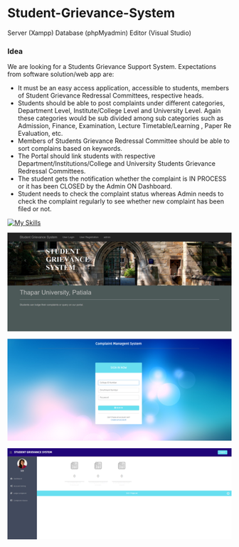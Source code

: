 # Student-Grievance-System



Server (Xampp)
Database (phpMyadmin)
Editor (Visual Studio)


### Idea 
<p> We are looking for a Students Grievance Support System. Expectations from software solution/web app
are: </p>  
<ul>
<li>It must be an easy access application, accessible to students, members of Student Grievance Redressal Committees, respective heads.</li>
<li>Students should be able to post complaints under different categories, Department Level, Institute/College Level and University Level. Again these categories would be sub divided among sub categories such as Admission, Finance, Examination, Lecture Timetable/Learning , Paper Re Evaluation, etc.</li>
<li>  Members of Students Grievance Redressal Committee should be able to sort complains based on keywords.</li>
<li> The Portal should link students with respective Department/Institutions/College and University Students Grievance Redressal Committees.</li>
<li> The student gets the notification whether the complaint is IN PROCESS or it has been CLOSED by the Admin ON Dashboard.</li>
<li> Student needs to check the complaint status whereas Admin needs to check the complaint regularly to see whether new complaint has been filed or not. </li>
</ul>

[![My Skills](https://skillicons.dev/icons?i=js,html,css,php)](https://skillicons.dev)

<p align="center">
  <img src="https://github.com/SKULLDRAGON099/banner/blob/main/SE1.png">
</p>

<p align="center">
  <img src="https://github.com/SKULLDRAGON099/banner/blob/main/SE2.png">
</p>

<p align="center">
  <img src="https://github.com/SKULLDRAGON099/banner/blob/main/SE3.png">
</p>

